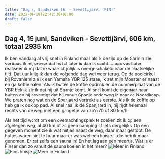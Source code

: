 ```yaml
---
title: "Dag 4, Sandviken (S) - Sevettijärvi (FIN)"
date: 2022-06-19T22:42:38+02:00
draft: false
---
```

## Dag 4, 19 juni, Sandviken - Sevettijärvi, 606 km, totaal 2935 km
Ik ben vandaag al vrij snel in Finland maar als ik de tijd op de Garmin zie verbaas ik mij erover dat het
al later is dan ik dacht … pas veel later realiseer ik mij dat ie waarschijnlijk is overgeschakeld naar
de plaatselijke tijd. Dat uur krijg ik dan de volgende dag wel weer terug. Op de poolcirkel bij Rovaniemi zie ik
een Yamaha YBR 125 staan, ik zet mijn Monster er naast en ga koffie halen. Als ik buiten de
koffie opdrink en de nummerplaat van de YBR bekijk zie ik dat hij uit Spanje komt. Al snel
komt de eigenaar naar buiten en hij bevestigt dat hij vanuit Spanje onderweg is naar de Noordkaap.
We praten nog wat en de Spanjaard vertrekt als eerste. Als ik de koffie op heb ga ik ook op pad.
Al snel haal ik de Spanjaard in, hij rijdt helemaal rechts van de weg met een gangetje van zo’n 70 of 80 km/h.

Als het tijd wordt om een overnachtingsplek te zoeken zit ik op een afgelegen weg, al 40 km
of zo geen camping of iets dergelijks. Op een gegeven moment zie ik wat hutjes naast de weg, daar
maar gestopt. De hutjes waren niet te huur maar er was wel een huisje….die heb ik maar genomen.
Er zat zelfs een sauna in! En het lag aan een meertje. Wat is er Finser dan zo vanuit de sauna
koelen in het meer?
![Meer in Finland](/images/noordkaap2022-06-19-01-r.jpg "Meer in Finland")
![Fins huisje](/images/noordkaap2022-06-19-03-huisje-r.jpg "Fins huisje")
![Meer in Finland](/images/noordkaap2022-06-19-02-r.jpg "Meer in Finland")
